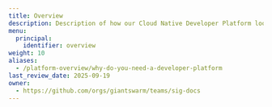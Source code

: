 ```yaml
---
title: Overview
description: Description of how our Cloud Native Developer Platform looks like and the services that Giant Swarm offer on top.
menu:
  principal:
    identifier: overview
weight: 10
aliases:
  - /platform-overview/why-do-you-need-a-developer-platform
last_review_date: 2025-09-19
owner:
  - https://github.com/orgs/giantswarm/teams/sig-docs
---
```


